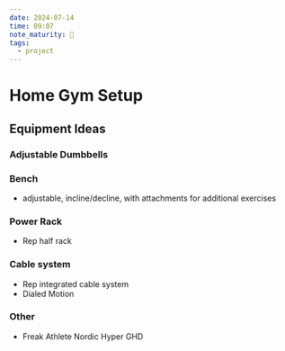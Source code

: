 ```yaml
---
date: 2024-07-14
time: 09:07
note_maturity: 🌱
tags:
  - project
---
```


# Home Gym Setup

## Equipment Ideas

### Adjustable Dumbbells

### Bench

- adjustable, incline/decline, with attachments for additional exercises

### Power Rack

- Rep half rack

### Cable system

- Rep integrated cable system
- Dialed Motion

### Other

- Freak Athlete Nordic Hyper GHD
